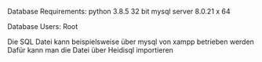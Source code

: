Database Requirements:
python 3.8.5 32 bit
mysql server 8.0.21 x 64

Database Users:
Root


Die SQL Datei kann beispielsweise über mysql von xampp betrieben werden
Dafür kann man die Datei über Heidisql importieren
